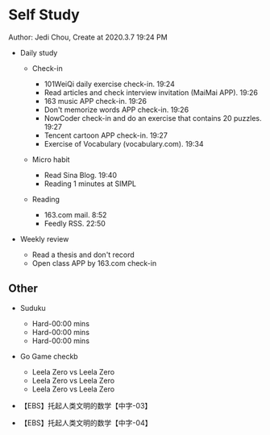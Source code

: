 # Self Study

Author: Jedi Chou, Create at 2020.3.7 19:24 PM

* Daily study
  * Check-in
    * 101WeiQi daily exercise check-in. 19:24
    * Read articles and check interview invitation (MaiMai APP). 19:26
    * 163 music APP check-in. 19:26
    * Don't memorize words APP check-in. 19:26
    * NowCoder check-in and do an exercise that contains 20 puzzles. 19:27
    * Tencent cartoon APP check-in. 19:27
    * Exercise of Vocabulary (vocabulary.com). 19:34

  * Micro habit
    * Read Sina Blog. 19:40
    * Reading 1 minutes at SIMPL

  * Reading
    * 163.com mail. 8:52
    * Feedly RSS. 22:50

* Weekly review
  * Read a thesis and don't record
  * Open class APP by 163.com check-in

## Other

* Suduku
  * Hard-00:00 mins
  * Hard-00:00 mins
  * Hard-00:00 mins

* Go Game checkb
  * Leela Zero vs Leela Zero
  * Leela Zero vs Leela Zero
  * Leela Zero vs Leela Zero

* 【EBS】托起人类文明的数学【中字-03】
* 【EBS】托起人类文明的数学【中字-04】

